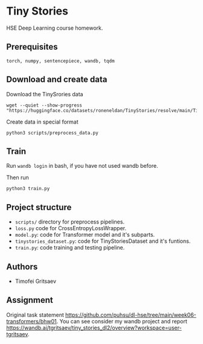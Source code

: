 # Tiny Stories
HSE Deep Learning course homework.

## Prerequisites

`torch, numpy, sentencepiece, wandb, tqdm`

## Download and create data

Download the TinySrories data
```shell
wget --quiet --show-progress "https://huggingface.co/datasets/roneneldan/TinyStories/resolve/main/TinyStories_all_data.tar.gz"
```
Create data in special format
```shell
python3 scripts/preprocess_data.py
```

## Train

Run `wandb login` in bash, if you have not used wandb before.

Then run
```shell
python3 train.py
```

## Project structure

* `scripts/` directory for preprocess pipelines.
* `loss.py` code for CrossEntropyLossWrapper.
* `model.py`: code for Transformer model and it's subparts. 
* `tinystories_dataset.py`: code for TinyStoriesDataset and it's funtions.
* `train.py`: code training and testing pipeline.

## Authors

* Timofei Gritsaev

## Assignment

Original task statement https://github.com/puhsu/dl-hse/tree/main/week06-transformers/bhw01.
You can see consider my wandb project and report https://wandb.ai/tgritsaev/tiny_stories_dl2/overview?workspace=user-tgritsaev.
